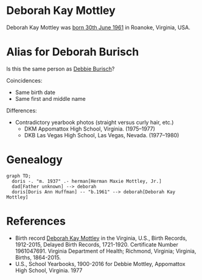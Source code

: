# Deborah Kay Mottley

Deborah Kay Mottley was [born 30th June 1961](https://www.ancestry.com/discoveryui-content/view/3286172:9277) in Roanoke, Virginia, USA.

# Alias for Deborah Burisch

Is this the same person as [Debbie Burisch](burisch_deborah.md)?

Coincidences:

* Same birth date
* Same first and middle name

Differences:

* Contradictory yearbook photos (straight versus curly hair, etc.)
  * DKM Appomattox High School, Virginia. (1975&ndash;1977)
  * DKB Las Vegas High School, Las Vegas, Nevada. (1977&ndash;1980)

# Genealogy

```mermaid
graph TD;
  doris -. "m. 1937" .- herman[Herman Maxie Mottley, Jr.]
  dad[Father unknown] --> deborah
  doris[Doris Ann Huffman] -- "b.1961" --> deborah[Deborah Kay Mottley]
```



# References

- Birth record [Deborah Kay Mottley](https://www.ancestry.com/discoveryui-content/view/3286172:9277) in the Virginia, U.S., Birth Records, 1912-2015, Delayed Birth Records, 1721-1920. Certificate Number 1961047691. Virginia Department of  Health; Richmond, Virginia; Virginia, Births, 1864-2015.
- U.S., School Yearbooks, 1900-2016 for Debbie Mottley, Appomattox High School, Virginia. 1977